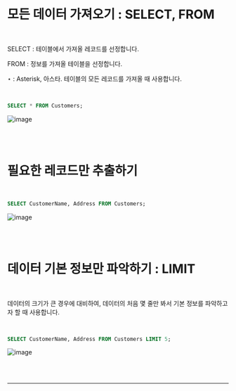 # 모든 데이터 가져오기 : SELECT, FROM  

<br>  

SELECT : 테이블에서 가져올 레코드를 선정합니다.  

FROM : 정보를 가져올 테이블을 선정합니다.  

⋆ : Asterisk, 아스타. 테이블의 모든 레코드를 가져올 때 사용합니다.  
   
<br>  

```sql
SELECT * FROM Customers;
```  

![image](https://user-images.githubusercontent.com/65170165/235147376-ef43ada1-74d6-414f-a83f-88750681fa4b.png)  

<br>  

<br>  

# 필요한 레코드만 추출하기  

<br>  

```sql
SELECT CustomerName, Address FROM Customers;
```  

![image](https://user-images.githubusercontent.com/65170165/235147862-3be98d0f-9c89-46d1-9853-47387945964b.png)  

<br>  

<br>  

# 데이터 기본 정보만 파악하기 : LIMIT  

<br>  

데이터의 크기가 큰 경우에 대비하여, 데이터의 처음 몇 줄만 봐서 기본 정보를 파악하고자 할 때 사용합니다.  

<br>  

```sql  
SELECT CustomerName, Address FROM Customers LIMIT 5;
```  

![image](https://user-images.githubusercontent.com/65170165/235148632-38d681c3-70c0-4e95-a2bf-e1503e0e4825.png)  

<br>  

<br>  

***  
